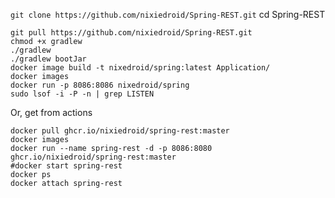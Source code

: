 
`git clone https://github.com/nixiedroid/Spring-REST.git`
cd Spring-REST

```shell
git pull https://github.com/nixiedroid/Spring-REST.git
chmod +x gradlew
./gradlew
./gradlew bootJar
docker image build -t nixedroid/spring:latest Application/
docker images
docker run -p 8086:8086 nixedroid/spring
sudo lsof -i -P -n | grep LISTEN
```


Or, get from actions

```shell
docker pull ghcr.io/nixiedroid/spring-rest:master
docker images
docker run --name spring-rest -d -p 8086:8080 ghcr.io/nixiedroid/spring-rest:master
#docker start spring-rest
docker ps
docker attach spring-rest
```